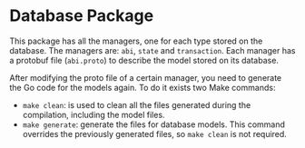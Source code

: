 # Database Package

This package has all the managers, one for each type stored on the database. The managers are: `abi`, `state`
and `transaction`. Each manager has a protobuf file (`abi.proto`) to describe the model stored on its database.

After modifying the proto file of a certain manager, you need to generate the Go code for the models again. To do it
exists two Make commands:

- `make clean`: is used to clean all the files generated during the compilation, including the model files.
- `make generate`: generate the files for database models. This command overrides the previously generated files,
  so `make clean` is not required.

